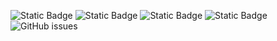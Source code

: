 ![Static Badge](https://img.shields.io/badge/blacklists-60-000000) ![Static Badge](https://img.shields.io/badge/blacklisted-2692331-cc0000) ![Static Badge](https://img.shields.io/badge/whitelisted-2242-00CC00) ![Static Badge](https://img.shields.io/badge/streaming_blacklist-28106-000000) ![GitHub issues](https://img.shields.io/github/issues/fabriziosalmi/blacklists)
